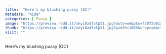 ```yaml
---
title:  "Here’s my blushing pussy (OC)"
metadate: "hide"
categories: [ Pussy ]
image: "https://preview.redd.it/xkyi8zdfvtp51.jpg?auto=webp&s=f3072a01aab3f4ded0e86cec9f644ceb08927a83"
thumb: "https://preview.redd.it/xkyi8zdfvtp51.jpg?width=1080&crop=smart&auto=webp&s=89b666bad87c15d0ee6408bd85fa39c2dc089dc0"
visit: ""
---
```

Here’s my blushing pussy (OC)
